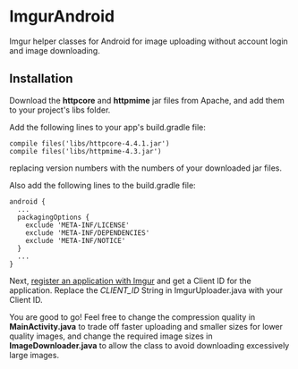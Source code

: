 # ImgurAndroid
Imgur helper classes for Android for image uploading without account login and image downloading.

## Installation
Download the **httpcore** and **httpmime** jar files from Apache, and add them to your project's libs folder.

Add the following lines to your app's build.gradle file:
```
compile files('libs/httpcore-4.4.1.jar')
compile files('libs/httpmime-4.3.jar')
```
replacing version numbers with the numbers of your downloaded jar files.

Also add the following lines to the build.gradle file:
```
android {
  ...
  packagingOptions {
    exclude 'META-INF/LICENSE'
    exclude 'META-INF/DEPENDENCIES'
    exclude 'META-INF/NOTICE'
  }
  ...
}
```

Next, [register an application with Imgur](https://api.imgur.com/oauth2/addclient) and get a Client ID for the application. Replace the _CLIENT_ID_ String in ImgurUploader.java with your Client ID.

You are good to go! Feel free to change the compression quality in **MainActivity.java** to trade off faster uploading and smaller sizes for lower quality images, and change the required image sizes in **ImageDownloader.java** to allow the class to avoid downloading excessively large images.
